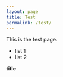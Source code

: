 ```yaml
---
layout: page
title: Test
permalink: /test/
---
```


This is the test page. 
 * list 1
 * list 2

**title**

